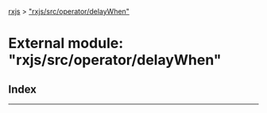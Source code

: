 [rxjs](../README.md) > ["rxjs/src/operator/delayWhen"](../modules/_rxjs_src_operator_delaywhen_.md)

# External module: "rxjs/src/operator/delayWhen"

## Index

---

